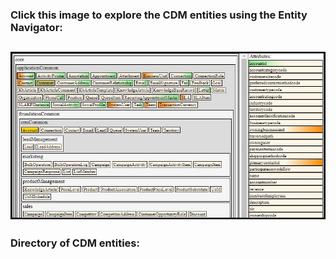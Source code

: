 ### Click this image to explore the CDM entities using the Entity Navigator:
[![Click to Launch the Entity Navigator](NavSnip.jpg)](https://microsoft.github.io/CDM/)
---
### Directory of CDM entities:
